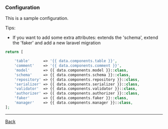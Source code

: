 ### Configuration

This is a sample configuration. 

Tips:
 * If you want to add some extra attributes: extends the 'schema', extend the 'faker' and add a new laravel migration

```php
return [

    'table'      => '{{ data.components.table }}',
    'comment'    => '{{ data.components.comment }}',
    'model'      => {{ data.components.model }}::class,
    'schema'     => {{ data.components.schema }}::class,
    'repository' => {{ data.components.repository }}::class,
    'serializer' => {{ data.components.serializer }}::class,
    'validator'  => {{ data.components.validator }}::class,
    'authorizer' => {{ data.components.authorizer }}::class,
    'faker'      => {{ data.components.faker }}::class,
    'manager'    => {{ data.components.manager }}::class,
];
```

---
[Back](index.md)